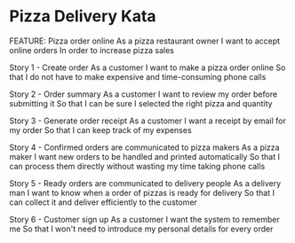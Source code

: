 # Pizza Delivery Kata

FEATURE: Pizza order online
As a pizza restaurant owner
I want to accept online orders
In order to increase pizza sales

Story 1 - Create order
As a customer
I want to make a pizza order online
So that I do not have to make expensive and time-consuming phone calls

Story 2 - Order summary
As a customer
I want to review my order before submitting it
So that I can be sure I selected the right pizza and quantity

Story 3 - Generate order receipt
As a customer
I want a receipt by email for my order
So that I can keep track of my expenses

Story 4 - Confirmed orders are communicated to pizza makers
As a pizza maker
I want new orders to be handled and printed automatically
So that I can process them directly without wasting my time taking phone calls

Story 5 - Ready orders are communicated to delivery people
As a delivery man
I want to know when a order of pizzas is ready for delivery
So that I can collect it and deliver efficiently to the customer

Story 6 - Customer sign up
As a customer
I want the system to remember me
So that I won't need to introduce my personal details for every order
